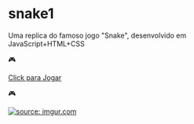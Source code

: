 # snake1
Uma replica do famoso jogo "Snake", desenvolvido em JavaScript+HTML+CSS 

:video_game:
<a href="https://snake1-git-master.ebertm.vercel.app/snake1.html"><p>Click para Jogar</p></a>

:video_game:

<a href="https://imgur.com/nEYP01N"><img src="https://i.imgur.com/nEYP01N.gif" title="source: imgur.com" /></a>
